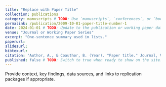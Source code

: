 ```yaml
---
title: "Replace with Paper Title"
collection: publications
category: manuscripts # TODO: Use `manuscripts`, `conferences`, or `books` to group items.
permalink: /publication/2009-10-01-paper-title-number-1
date: 2024-01-01 # TODO: Update to the publication or working paper date.
venue: "Journal or Working Paper Series"
excerpt: "One-sentence summary used in lists."
paperurl:
slidesurl:
bibtexurl:
citation: 'Author, A., & Coauthor, B. (Year). "Paper title." Journal, Volume(Issue).'
published: false # TODO: Switch to true when ready to show on the site.
---
```


<!-- TODO: Replace this paragraph with the abstract or summary you want on the publication detail page. -->
Provide context, key findings, data sources, and links to replication packages if appropriate.

<!-- OPTIONAL: Use additional Markdown below for acknowledgements, media coverage, or related work. -->
